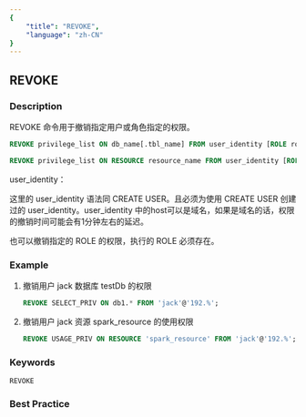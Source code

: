 ```yaml
---
{
    "title": "REVOKE",
    "language": "zh-CN"
}
---
```


<!--
Licensed to the Apache Software Foundation (ASF) under one
or more contributor license agreements.  See the NOTICE file
distributed with this work for additional information
regarding copyright ownership.  The ASF licenses this file
to you under the Apache License, Version 2.0 (the
"License"); you may not use this file except in compliance
with the License.  You may obtain a copy of the License at

  http://www.apache.org/licenses/LICENSE-2.0

Unless required by applicable law or agreed to in writing,
software distributed under the License is distributed on an
"AS IS" BASIS, WITHOUT WARRANTIES OR CONDITIONS OF ANY
KIND, either express or implied.  See the License for the
specific language governing permissions and limitations
under the License.
-->

## REVOKE

### Description

 REVOKE 命令用于撤销指定用户或角色指定的权限。

```sql
REVOKE privilege_list ON db_name[.tbl_name] FROM user_identity [ROLE role_name]

REVOKE privilege_list ON RESOURCE resource_name FROM user_identity [ROLE role_name]
```

user_identity：

这里的 user_identity 语法同 CREATE USER。且必须为使用 CREATE USER 创建过的 user_identity。user_identity 中的host可以是域名，如果是域名的话，权限的撤销时间可能会有1分钟左右的延迟。

也可以撤销指定的 ROLE 的权限，执行的 ROLE 必须存在。

### Example

1. 撤销用户 jack 数据库 testDb 的权限
   
    ```sql
    REVOKE SELECT_PRIV ON db1.* FROM 'jack'@'192.%';
    ```
    
2. 撤销用户 jack 资源 spark_resource 的使用权限
   
    ```sql
    REVOKE USAGE_PRIV ON RESOURCE 'spark_resource' FROM 'jack'@'192.%';
    ```

### Keywords

    REVOKE

### Best Practice

